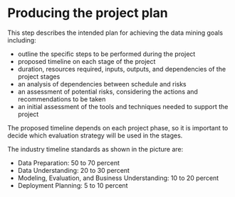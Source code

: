 Producing the project plan
===============================

This step describes the intended plan for achieving the data mining goals including:
- outline the specific steps to be performed during the project
- proposed timeline on each stage of the project
- duration, resources required, inputs, outputs, and dependencies of the project stages
- an analysis of dependencies between schedule and risks
- an assessment of potential risks, considering the actions and recommendations to be taken
- an initial assessment of the tools and techniques needed to support the project

The proposed timeline depends on each project phase, so it is important to decide which evaluation strategy will be used in the stages.

The industry timeline standards as shown in the picture are:
- Data Preparation: 50 to 70 percent
- Data Understanding: 20 to 30 percent
- Modeling, Evaluation, and Business Understanding: 10 to 20 percent
- Deployment Planning: 5 to 10 percent
